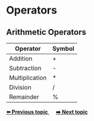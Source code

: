 # Operators
## Arithmetic Operators
 Operator | Symbol |
| ------------- | ------------- |
| Addition  | + |
| Subtraction | - |
| Multiplication | * |
| Division | /  |
| Remainder | % |

<div>
<a href="https://github.com/lara-vel-dev/backend-with-golang/blob/main/the-basics/01-hello-world" >
	<strong>⬅️ Previous topic</strong>
</a>
&emsp;
<a href="https://github.com/lara-vel-dev/backend-with-golang/blob/main/the-basics/03-operators" >
	<strong>➡️ Next topic</strong>
</a>
</div>
